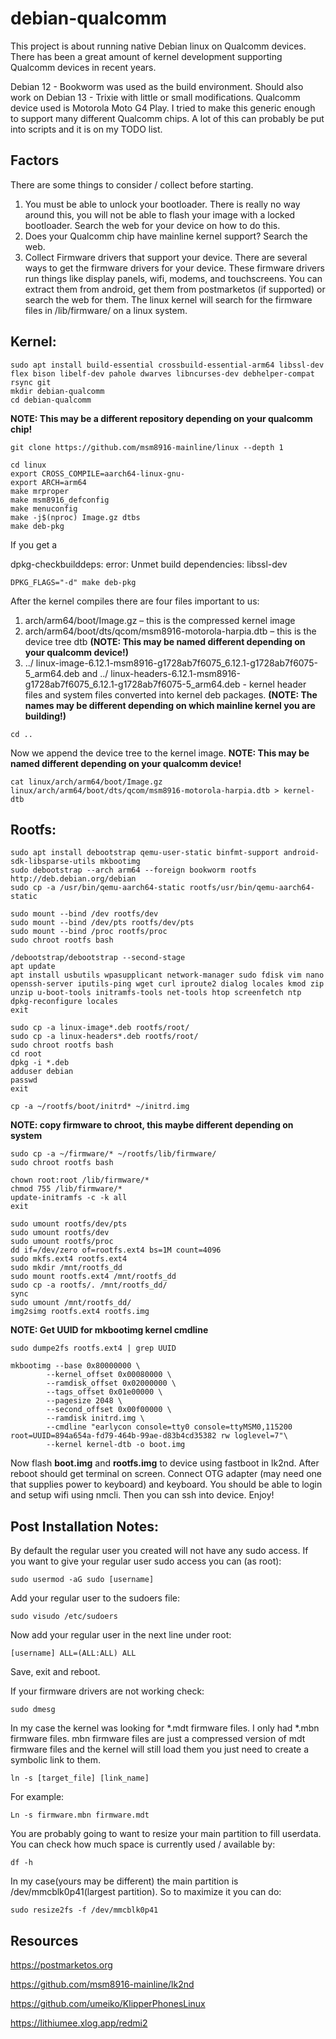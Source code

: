 # debian-qualcomm
This project is about running native Debian linux on Qualcomm devices. There has been a great amount of kernel development supporting Qualcomm devices in recent years.

Debian 12 - Bookworm was used as the build environment. Should also work on Debian 13 - Trixie with little or small modifications. Qualcomm device used is Motorola Moto G4 Play. I tried to make this generic enough to support many different Qualcomm chips. A lot of this can probably be put into scripts and it is on my TODO list.

## Factors

There are some things to consider / collect before starting. 

1.	You must be able to unlock your bootloader. There is really no way around this, you will not be able to flash your image with a locked bootloader. Search the web for your device on how to do this.
2.	Does your Qualcomm chip have mainline kernel support? Search the web.
3.	Collect Firmware drivers that support your device. There are several ways to get the firmware drivers for your device. These firmware drivers run things like display panels, wifi, modems, and touchscreens. You can extract them from android, get them from postmarketos (if supported) or search the web for them. The linux kernel will search for the firmware files in /lib/firmware/ on a linux system.


## Kernel:

```
sudo apt install build-essential crossbuild-essential-arm64 libssl-dev flex bison libelf-dev pahole dwarves libncurses-dev debhelper-compat rsync git
mkdir debian-qualcomm
cd debian-qualcomm
```
**NOTE: This may be a different repository depending on your qualcomm chip!**
```
git clone https://github.com/msm8916-mainline/linux --depth 1
```
```
cd linux
export CROSS_COMPILE=aarch64-linux-gnu-
export ARCH=arm64
make mrproper
make msm8916_defconfig
make menuconfig
make -j$(nproc) Image.gz dtbs
make deb-pkg
```

If you get a

dpkg-checkbuilddeps: error: Unmet build dependencies: libssl-dev
```
DPKG_FLAGS="-d" make deb-pkg
```
After the kernel compiles there are four files important to us:
1.	arch/arm64/boot/Image.gz – this is the compressed kernel image
1.	arch/arm64/boot/dts/qcom/msm8916-motorola-harpia.dtb – this is the device tree dtb **(NOTE: This may be named different depending on your qualcomm device!)**
2.	../ linux-image-6.12.1-msm8916-g1728ab7f6075_6.12.1-g1728ab7f6075-5_arm64.deb and ../ linux-headers-6.12.1-msm8916-g1728ab7f6075_6.12.1-g1728ab7f6075-5_arm64.deb - kernel header files and system files converted  into kernel deb packages. **(NOTE: The names may be different depending on which mainline kernel you are building!)**

```
cd ..
```
Now we append the device tree to the kernel image. **NOTE: This may be named different depending on your qualcomm device!**
```
cat linux/arch/arm64/boot/Image.gz linux/arch/arm64/boot/dts/qcom/msm8916-motorola-harpia.dtb > kernel-dtb
```

## Rootfs:

```
sudo apt install debootstrap qemu-user-static binfmt-support android-sdk-libsparse-utils mkbootimg
sudo debootstrap --arch arm64 --foreign bookworm rootfs http://deb.debian.org/debian
sudo cp -a /usr/bin/qemu-aarch64-static rootfs/usr/bin/qemu-aarch64-static
```
```
sudo mount --bind /dev rootfs/dev
sudo mount --bind /dev/pts rootfs/dev/pts
sudo mount --bind /proc rootfs/proc
sudo chroot rootfs bash
```
```
/debootstrap/debootstrap --second-stage
apt update
apt install usbutils wpasupplicant network-manager sudo fdisk vim nano openssh-server iputils-ping wget curl iproute2 dialog locales kmod zip unzip u-boot-tools initramfs-tools net-tools htop screenfetch ntp
dpkg-reconfigure locales
exit
```

```
sudo cp -a linux-image*.deb rootfs/root/
sudo cp -a linux-headers*.deb rootfs/root/
sudo chroot rootfs bash
cd root
dpkg -i *.deb
adduser debian
passwd
exit
```
```
cp -a ~/rootfs/boot/initrd* ~/initrd.img
```
**NOTE: copy firmware to chroot, this maybe different depending on system**
```
sudo cp -a ~/firmware/* ~/rootfs/lib/firmware/
sudo chroot rootfs bash
```

```
chown root:root /lib/firmware/*
chmod 755 /lib/firmware/*
update-initramfs -c -k all
exit
```

```
sudo umount rootfs/dev/pts
sudo umount rootfs/dev 
sudo umount rootfs/proc
dd if=/dev/zero of=rootfs.ext4 bs=1M count=4096
sudo mkfs.ext4 rootfs.ext4
sudo mkdir /mnt/rootfs_dd
sudo mount rootfs.ext4 /mnt/rootfs_dd
sudo cp -a rootfs/. /mnt/rootfs_dd/
sync
sudo umount /mnt/rootfs_dd/
img2simg rootfs.ext4 rootfs.img
```
**NOTE: Get UUID for mkbootimg kernel cmdline**
```
sudo dumpe2fs rootfs.ext4 | grep UUID
```

```
mkbootimg --base 0x80000000 \
        --kernel_offset 0x00080000 \
        --ramdisk_offset 0x02000000 \
        --tags_offset 0x01e00000 \
        --pagesize 2048 \
        --second_offset 0x00f00000 \
        --ramdisk initrd.img \
        --cmdline "earlycon console=tty0 console=ttyMSM0,115200 root=UUID=894a654a-fd79-464b-99ae-d83b4cd35382 rw loglevel=7"\
        --kernel kernel-dtb -o boot.img
```

Now flash **boot.img** and **rootfs.img** to device using fastboot in lk2nd.
After reboot should get terminal on screen.
Connect OTG adapter (may need one that supplies power to keyboard) and keyboard. You should be able to login and setup wifi using nmcli. Then you can ssh into device. Enjoy!

## Post Installation Notes:

By default the regular user you created will not have any sudo access. If you want to give your regular user sudo access you can (as root):
```
sudo usermod -aG sudo [username]
```
Add your regular user to the sudoers file:
```
sudo visudo /etc/sudoers
```
Now add your regular user in the next line under root:
```
[username] ALL=(ALL:ALL) ALL
```
Save, exit and reboot.



If your firmware drivers are not working check:
```
sudo dmesg
```
In my case the kernel was looking for *.mdt firmware files. I only had *.mbn firmware files. mbn firmware files are just a compressed version of mdt firmware files and the kernel will still load them you just need to create a symbolic link to them.
```
ln -s [target_file] [link_name]
```
For example:
```
Ln -s firmware.mbn firmware.mdt
```


You are probably going to want to resize your main partition to fill userdata. You can check how much space is currently used / available by:
```
df -h
```
In my case(yours may be different) the main partition is /dev/mmcblk0p41(largest partition). So to maximize it you can do:
```
sudo resize2fs -f /dev/mmcblk0p41
```

## Resources

https://postmarketos.org

https://github.com/msm8916-mainline/lk2nd

https://github.com/umeiko/KlipperPhonesLinux

https://lithiumee.xlog.app/redmi2


